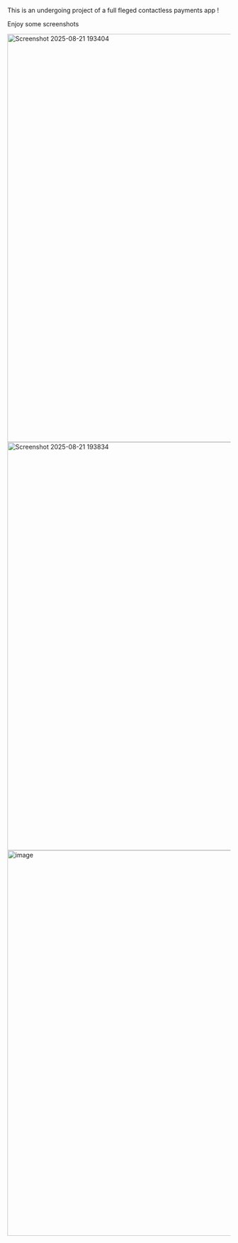 This is an undergoing project of a full fleged contactless payments app !   

Enjoy some screenshots

<img width="1919" height="920" alt="Screenshot 2025-08-21 193404" src="https://github.com/user-attachments/assets/4bf877d9-b765-4972-9b1c-035312ae5459" />
<img width="1899" height="920" alt="Screenshot 2025-08-21 193834" src="https://github.com/user-attachments/assets/f22a8075-6181-48af-9bfc-b04144b130fd" />
<img width="1901" height="869" alt="image" src="https://github.com/user-attachments/assets/8830fcd3-6200-488b-9177-5b46046a8d1b" />

